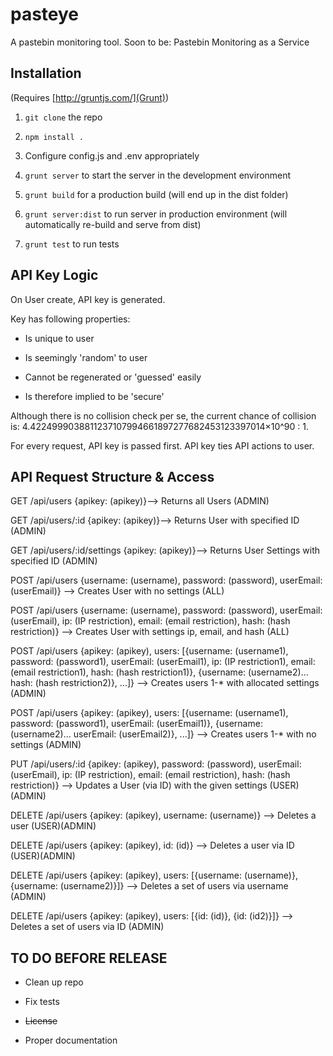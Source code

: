 pasteye
=======

A pastebin monitoring tool. Soon to be: Pastebin Monitoring as a Service

## Installation

(Requires [http://gruntjs.com/](Grunt))

1. `git clone` the repo

2. `npm install .`

3. Configure config.js and .env appropriately

4. `grunt server` to start the server in the development environment

5. `grunt build` for a production build (will end up in the dist folder)

6. `grunt server:dist` to run server in production environment (will automatically re-build and serve from dist)

7. `grunt test` to run tests

## API Key Logic

On User create, API key is generated.

Key has following properties:

+ Is unique to user

+ Is seemingly 'random' to user

+ Cannot be regenerated or 'guessed' easily

+ Is therefore implied to be 'secure'

Although there is no collision check per se, the current chance of collision is: 4.4224999038811237107994661897277682453123397014×10^90 : 1.

For every request, API key is passed first. API key ties API actions to user.

## API Request Structure & Access

GET /api/users {apikey: (apikey)}--> Returns all Users (ADMIN)

GET /api/users/:id {apikey: (apikey)}--> Returns User with specified ID (ADMIN)

GET /api/users/:id/settings {apikey: (apikey)}--> Returns User Settings with specified ID (ADMIN)

POST /api/users {username: (username), password: (password), userEmail: (userEmail)} --> Creates User with no settings (ALL)

POST /api/users {username: (username), password: (password), userEmail: (userEmail), ip: (IP restriction), email: (email restriction), hash: (hash restriction)} --> Creates User with settings ip, email, and hash (ALL)

POST /api/users {apikey: (apikey), users: [{username: (username1), password: (password1), userEmail: (userEmail1), ip: (IP restriction1), email: (email restriction1), hash: (hash restriction1)}, {username: (username2)... hash: (hash restriction2)}, ...]} --> Creates users 1-* with allocated settings (ADMIN)

POST /api/users {apikey: (apikey), users: [{username: (username1), password: (password1), userEmail: (userEmail1)}, {username: (username2)... userEmail: (userEmail2)}, ...]} --> Creates users 1-* with no settings (ADMIN)

PUT /api/users/:id {apikey: (apikey), password: (password), userEmail: (userEmail), ip: (IP restriction), email: (email restriction), hash: (hash restriction)} --> Updates a User (via ID) with the given settings (USER)(ADMIN)

DELETE /api/users {apikey: (apikey), username: (username)} --> Deletes a user (USER)(ADMIN)

DELETE /api/users {apikey: (apikey), id: (id)} --> Deletes a user via ID (USER)(ADMIN)

DELETE /api/users {apikey: (apikey), users: [{username: (username)}, {username: (username2)}]} --> Deletes a set of users via username (ADMIN)

DELETE /api/users {apikey: (apikey), users: [{id: (id)}, {id: (id2)}]} --> Deletes a set of users via ID (ADMIN)

## TO DO BEFORE RELEASE

+ Clean up repo

+ Fix tests

+ ~~License~~

+ Proper documentation


